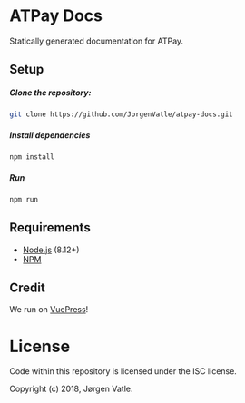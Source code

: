 # ATPay Docs
Statically generated documentation for ATPay.

## Setup
##### Clone the repository:
```bash
git clone https://github.com/JorgenVatle/atpay-docs.git
```
##### Install dependencies
```bash
npm install
``` 
##### Run
```bash
npm run
```

## Requirements
- [Node.js](https://nodejs.org/) (8.12+)
- [NPM](https://www.npmjs.com/get-npm)

## Credit
We run on [VuePress](https://vuepress.vuejs.org/)!

# License
Code within this repository is licensed under the ISC license.

Copyright (c) 2018, Jørgen Vatle.